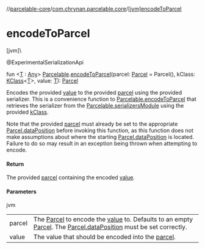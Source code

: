 //[parcelable-core](../../index.md)/[com.chrynan.parcelable.core](index.md)/[[jvm]encodeToParcel]([jvm]encode-to-parcel.md)

# encodeToParcel

[jvm]\

@ExperimentalSerializationApi

fun &lt;[T]([jvm]encode-to-parcel.md) : [Any](https://kotlinlang.org/api/latest/jvm/stdlib/kotlin/-any/index.html)&gt; [Parcelable](-parcelable/index.md#1131268509%2FExtensions%2F1959883941).[encodeToParcel]([jvm]encode-to-parcel.md)(parcel: [Parcel](../../../parcelable-core/parcelable-core/com.chrynan.parcelable.core/-parcel/index.md) = Parcel(), kClass: [KClass](https://kotlinlang.org/api/latest/jvm/stdlib/kotlin.reflect/-k-class/index.html)&lt;[T]([jvm]encode-to-parcel.md)&gt;, value: [T]([jvm]encode-to-parcel.md)): [Parcel](../../../parcelable-core/parcelable-core/com.chrynan.parcelable.core/-parcel/index.md)

Encodes the provided [value]([jvm]encode-to-parcel.md) to the provided [parcel]([jvm]encode-to-parcel.md) using the provided serializer. This is a convenience function to [Parcelable.encodeToParcel](../../../parcelable-core/parcelable-core/com.chrynan.parcelable.core/-parcelable/encode-to-parcel.md) that retrieves the serializer from the [Parcelable.serializersModule](../../../parcelable-core/parcelable-core/com.chrynan.parcelable.core/-parcelable/serializers-module.md) using the provided [kClass]([jvm]encode-to-parcel.md).

Note that the provided [parcel]([jvm]encode-to-parcel.md) must already be set to the appropriate [Parcel.dataPosition](../../../parcelable-core/parcelable-core/com.chrynan.parcelable.core/-parcel/data-position.md) before invoking this function, as this function does not make assumptions about where the starting [Parcel.dataPosition](../../../parcelable-core/parcelable-core/com.chrynan.parcelable.core/-parcel/data-position.md) is located. Failure to do so may result in an exception being thrown when attempting to encode.

#### Return

The provided [parcel]([jvm]encode-to-parcel.md) containing the encoded [value]([jvm]encode-to-parcel.md).

#### Parameters

jvm

| | |
|---|---|
| parcel | The [Parcel](../../../parcelable-core/parcelable-core/com.chrynan.parcelable.core/-parcel/index.md) to encode the [value]([jvm]encode-to-parcel.md) to. Defaults to an empty [Parcel](../../../parcelable-core/parcelable-core/com.chrynan.parcelable.core/-parcel/index.md). The [Parcel.dataPosition](../../../parcelable-core/parcelable-core/com.chrynan.parcelable.core/-parcel/data-position.md) must be set correctly. |
| value | The value that should be encoded into the [parcel]([jvm]encode-to-parcel.md). |
